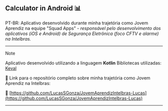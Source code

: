 ## Calculator in Android 📊

PT-BR: Aplicativo desenvolvido durante minha trajetória como Jovem Aprendiz na equipe "Squad Apps" - _responsável pelo desenvolvimento dos aplicativos (iOS e Android) de Segurança Eletrônica (foco CFTV e alarme) na Intelbras._

---
> [!NOTE]
> Aplicativo desenvolvido utilizando a linguagem **Kotlin**
> Bibliotecas utilizadas: [Keval](https://github.com/notKamui/Keval)

🔹 Link para o repositório completo sobre minha trajetória como Jovem Aprendiz na Intelbras:

🔗 [https://github.com/LucasSGonza/JovemAprendizIntelbras-Lucas](https://github.com/LucasSGonza/JovemAprendizIntelbras-Lucas)

---
